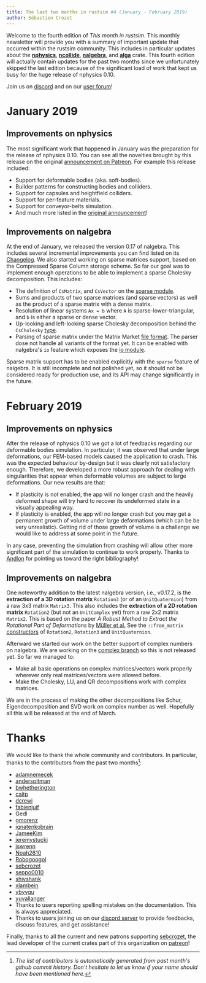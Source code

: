 ```yaml
---
title: The last two months in rustsim #4 (January - February 2019)
author: Sébastien Crozet
---
```


Welcome to the fourth edition of _This month in rustsim_. This monthly newsletter will provide you with a
summary of important update that occurred within the rustsim community. This includes in particular updates about
the [**nphysics**](https://nphysics.org), [**ncollide**](https://ncollide.org), [**nalgebra**](https://nalgebra.org),
and [**alga**](https://github.com/rustsim/alga) crate. This fourth edition will actually contain updates for the past
two months since we unfortunately skipped the last edition because of the significant load of work that kept us busy
for the huge release of nphysics 0.10.

<!--truncate-->

Join us on [discord](https://discord.gg/vt9DJSW) and on our [user forum](https://discourse.nphysics.org)!

# January 2019
## Improvements on nphysics
The most significant work that happened in January was the preparation for the release of nphysics 0.10. You can see
all the novelties brought by this release on the original [announcement on Patreon](https://www.patreon.com/posts/nphysics-0-10-24466961).
For example this release included:
 
* Support for deformable bodies (aka. soft-bodies).
* Builder patterns for constructing bodies and colliders.
* Support for capsules and heightfield colliders.
* Support for per-feature materials.
* Support for conveyor-belts simulation.
* And much more listed in the [original announcement](https://www.patreon.com/posts/nphysics-0-10-24466961)!

## Improvements on nalgebra
At the end of January, we released the version 0.17 of nalgebra. This includes several incremental improvements you can
find listed on its [Changelog](https://github.com/rustsim/nalgebra/blob/complex/CHANGELOG.md#0170). We also started working
on sparse matrices support, based on the Compressed Sparse Column storage scheme. So far our goal was to implement
enough operations to be able to implement a sparse Cholesky decomposition. This includes:

* The definition of `CsMatrix`, and `CsVector` on the [sparse module](https://www.nalgebra.org/rustdoc/nalgebra/sparse/index.html).
* Sums and products of two sparse matrices (and sparse vectors) as well as the product of a sparse matrix with a dense matrix.
* Resolution of linear systems `Ax = b` where `A` is sparse-lower-triangular, and `b` is either a sparse or dense vector.
* Up-looking and left-looking sparse Cholesky decomposition behind the `CsCholesky` [type](https://www.nalgebra.org/rustdoc/nalgebra/sparse/struct.CsCholesky.html).
* Parsing of sparse matrix under the Matrix Market [file format](https://math.nist.gov/MatrixMarket/). The parser dose
not handle all variants of the format yet. It can be enabled with nalgebra's `io` feature which exposes the
[io module](https://www.nalgebra.org/rustdoc/nalgebra/io/index.html).


Sparse matrix support has to be enabled explicitly with the `sparse` feature of nalgebra. It is still incomplete and not
polished yet, so it should not be considered ready for production use, and its API may change significantly in the future.

# February 2019
## Improvements on nphysics
After the release of nphysics 0.10 we got a lot of feedbacks regarding our deformable bodies simulation. In particular,
it was observed that under large deformations, our FEM-based models caused the application to crash. This was the
expected behaviour by-design but it was clearly not satisfactory enough. Therefore, we developed a more robust approach
for dealing with singularities that appear when deformable volumes are subject to large deformations. Our new results are that:

* If plasticity is not enabled, the app will no longer crash and the heavily deformed shape will try hard to recover its
undeformed state in a visually appealing way.
* If plasticity is enabled, the app will no longer crash but you may get a permanent growth of volume under large
deformations (which can be be very unrealistic). Getting rid of those growth of volume is a challenge we would like to
address at some point in the future.

In any case, preventing the simulation from crashing will allow other more significant part of the simulation to
continue to work properly. Thanks to [Andlon](https://github.com/Andlon) for pointing us toward the right bibliography!
   
## Improvements on nalgebra
One noteworthy addition to the latest nalgebra version, i.e., v0.17.2, is
the **extraction of a 3D rotation matrix** `Rotation3` (or of an `UnitQuaternion`) from a raw 3x3 matrix `Matrix3`. This also includes
the **extraction of a 2D rotation matrix** `Rotation2` (but not an `UnitComplex` yet) from a raw 2x2 matrix `Matrix2`. This is based
on the paper _A Robust Method to Extract the Rotational Part of Deformations_ by [Müller et al.](https://animation.rwth-aachen.de/media/papers/2016-MIG-StableRotation.pdf) See the `::from_matrix` [constructors](https://www.nalgebra.org/rustdoc/nalgebra/geometry/type.Rotation3.html#method.from_matrix)
of `Rotation2`, `Rotation3` and `UnitQuaternion`.


Afterward we started our work on the better support of complex numbers on nalgebra. We are working on the
[complex branch](https://github.com/rustsim/nalgebra/tree/complex) so this is not released yet. So far we managed to:

* Make all basic operations on complex matrices/vectors work properly wherever only real matrices/vectors were allowed before.
* Make the Cholesky, LU, and QR decompositions work with complex matrices.

We are in the process of making the other decompositions like Schur, Eigendecomposition and SVD work on complex number
as well. Hopefully all this will be released at the end of March.

# Thanks
We would like to thank the whole community and contributors. In particular, thanks to the contributors from the past two months[^1]:

* [adamnemecek](https://github.com/adamnemecek)
* [anderspitman](https://github.com/anderspitman)
* [bwhetherington](https://github.com/bwhetherington)
* [caitp](https://github.com/caitp)
* [dcrewi](https://github.com/dcrewi)
* [fabienjuif](https://github.com/fabienjuif)
* Gedl
* [gmorenz](https://github.com/gmorenz)
* [ignatenkobrain](https://github.com/ignatenkobrain)
* [JameeKim](https://github.com/JameeKim)
* [jeremystucki](https://github.com/jeremystucki)
* [jswrenn](https://github.com/jswrenn)
* [Noah2610](https://github.com/Noah2610)
* [Robogoogol](https://github.com/Robogoogol)
* [sebcrozet](https://github.com/sebcrozet)
* [seppo0010](https://github.com/seppo0010)
* [shivshank](https://github.com/shivshank)
* [xlambein](https://github.com/xlambein)
* [ybyygu](https://github.com/ybyygu)
* [yuvallanger](https://github.com/yuvallanger)
* Thanks to users reporting spelling mistakes on the documentation. This is always appreciated.
* Thanks to users joining us on our [discord server](https://discord.gg/vt9DJSW) to provide feedbacks, discuss features, and get assistance!

Finally, thanks to all the current and new patrons supporting [sebcrozet](https://github.com/sebcrozet), the lead developer of the current crates part of this organization on [patreon](http://patreon.com/sebcrozet)!

[^1]: _The list of contributors is automatically generated from past month's github commit history.
Don't hesitate to let us know if your name should have been mentioned here._